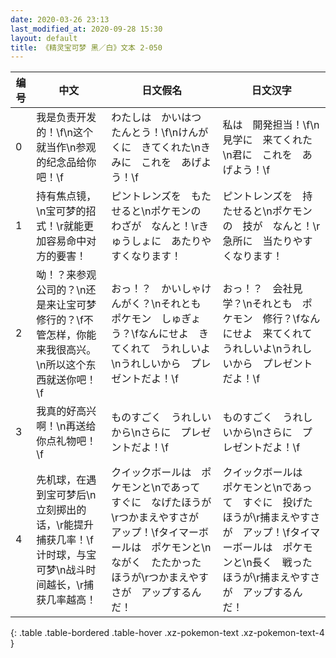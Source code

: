 ```yaml
---
date: 2020-03-26 23:13
last_modified_at: 2020-09-28 15:30
layout: default
title: 《精灵宝可梦 黑／白》文本 2-050
---
```

| 编号 | 中文 | 日文假名 | 日文汉字 |
| ---- | ---- | ---- | --- |
| 0 | 我是负责开发的！\f\n这个就当作\n参观的纪念品给你吧！\f | わたしは　かいはつ　たんとう！\f\nけんがくに　きてくれた\nきみに　これを　あげよう！\f | 私は　開発担当！\f\n見学に　来てくれた\n君に　これを　あげよう！\f |
| 1 | 持有焦点镜，\n宝可梦的招式！\r就能更加容易命中对方的要害！ | ピントレンズを　もたせると\nポケモンの　わざが　なんと！\rきゅうしょに　あたりやすくなります！ | ピントレンズを　持たせると\nポケモンの　技が　なんと！\r急所に　当たりやすくなります！ |
| 2 | 呦！？来参观公司的？\n还是来让宝可梦修行的？\f不管怎样，你能来我很高兴。\n所以这个东西就送你吧！\f | おっ！？　かいしゃけんがく？\nそれとも　ポケモン　しゅぎょう？\fなんにせよ　きてくれて　うれしいよ\nうれしいから　プレゼントだよ！\f | おっ！？　会社見学？\nそれとも　ポケモン　修行？\fなんにせよ　来てくれて　うれしいよ\nうれしいから　プレゼントだよ！\f |
| 3 | 我真的好高兴啊！\n再送给你点礼物吧！\f | ものすごく　うれしいから\nさらに　プレゼントだよ！\f | ものすごく　うれしいから\nさらに　プレゼントだよ！\f |
| 4 | 先机球，在遇到宝可梦后\n立刻掷出的话，\r能提升捕获几率！\f计时球，与宝可梦\n战斗时间越长，\r捕获几率越高！ | クイックボールは　ポケモンと\nであって　すぐに　なげたほうが\rつかまえやすさが　アップ！\fタイマーボールは　ポケモンと\nながく　たたかった　ほうが\rつかまえやすさが　アップするんだ！ | クイックボールは　ポケモンと\nであって　すぐに　投げたほうが\r捕まえやすさが　アップ！\fタイマーボールは　ポケモンと\n長く　戦った　ほうが\r捕まえやすさが　アップするんだ！ |
{: .table .table-bordered .table-hover .xz-pokemon-text .xz-pokemon-text-4 }